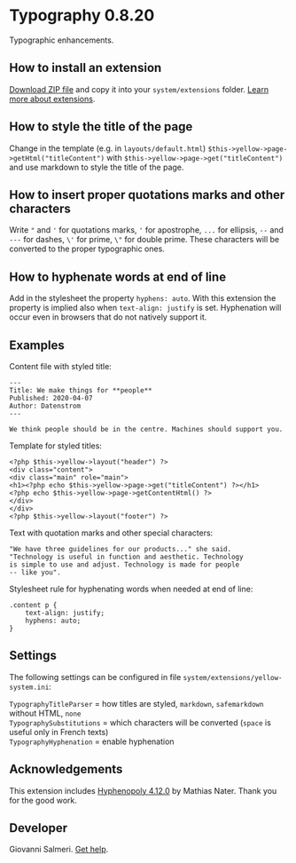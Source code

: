 Typography 0.8.20
=================
Typographic enhancements.

<p align="SCREENSHOT.png?raw=true" alt="Screenshot"></p>

## How to install an extension

[Download ZIP file](https://github.com/GiovanniSalmeri/yellow-typography/archive/refs/heads/main.zip) and copy it into your `system/extensions` folder. [Learn more about extensions](https://github.com/annaesvensson/yellow-update).

## How to style the title of the page

Change in the template (e.g. in `layouts/default.html`) `$this->yellow->page->getHtml("titleContent")` with `$this->yellow->page->get("titleContent")` and use markdown to style the title of the page.

## How to insert proper quotations marks and other characters

Write `"` and `'` for quotations marks, `'` for apostrophe, `...` for ellipsis, `--` and `---` for dashes, `\'` for prime, `\"` for double prime. These characters will be converted to the proper typographic ones.

## How to hyphenate words at end of line

Add in the stylesheet the property `hyphens: auto`. With this extension the property is implied also when `text-align: justify` is set. Hyphenation will occur even in browsers that do not natively support it.

## Examples

Content file with styled title:

    ---
    Title: We make things for **people**
    Published: 2020-04-07
    Author: Datenstrom
    ---

    We think people should be in the centre. Machines should support you.

Template for styled titles:

    <?php $this->yellow->layout("header") ?>
    <div class="content">
    <div class="main" role="main">
    <h1><?php echo $this->yellow->page->get("titleContent") ?></h1>
    <?php echo $this->yellow->page->getContentHtml() ?>
    </div>
    </div>
    <?php $this->yellow->layout("footer") ?>

Text with quotation marks and other special characters:

    "We have three guidelines for our products..." she said. 
    "Technology is useful in function and aesthetic. Technology 
    is simple to use and adjust. Technology is made for people 
    -- like you".

Stylesheet rule for hyphenating words when needed at end of line:

    .content p {
        text-align: justify;
        hyphens: auto;
    }

## Settings

The following settings can be configured in file `system/extensions/yellow-system.ini`:

`TypographyTitleParser` = how titles are styled, `markdown`, `safemarkdown` without HTML, `none`  
`TypographySubstitutions` = which characters will be converted (`space` is useful only in French texts)  
`TypographyHyphenation` = enable hyphenation  

## Acknowledgements

This extension includes [Hyphenopoly 4.12.0](https://github.com/mnater/Hyphenopoly) by Mathias Nater. Thank you for the good work.

## Developer

Giovanni Salmeri. [Get help](https://datenstrom.se/yellow/help/).

